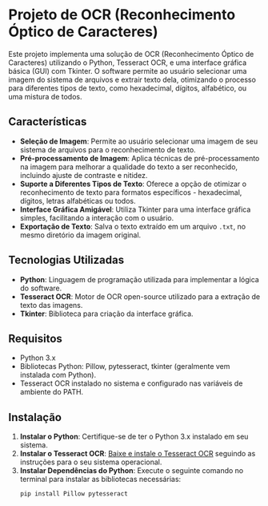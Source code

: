 # Projeto de OCR (Reconhecimento Óptico de Caracteres)

Este projeto implementa uma solução de OCR (Reconhecimento Óptico de Caracteres) utilizando o Python, Tesseract OCR, e uma interface gráfica básica (GUI) com Tkinter. O software permite ao usuário selecionar uma imagem do sistema de arquivos e extrair texto dela, otimizando o processo para diferentes tipos de texto, como hexadecimal, dígitos, alfabético, ou uma mistura de todos.

## Características

- **Seleção de Imagem**: Permite ao usuário selecionar uma imagem de seu sistema de arquivos para o reconhecimento de texto.
- **Pré-processamento de Imagem**: Aplica técnicas de pré-processamento na imagem para melhorar a qualidade do texto a ser reconhecido, incluindo ajuste de contraste e nitidez.
- **Suporte a Diferentes Tipos de Texto**: Oferece a opção de otimizar o reconhecimento de texto para formatos específicos - hexadecimal, dígitos, letras alfabéticas ou todos.
- **Interface Gráfica Amigável**: Utiliza Tkinter para uma interface gráfica simples, facilitando a interação com o usuário.
- **Exportação de Texto**: Salva o texto extraído em um arquivo `.txt`, no mesmo diretório da imagem original.

## Tecnologias Utilizadas

- **Python**: Linguagem de programação utilizada para implementar a lógica do software.
- **Tesseract OCR**: Motor de OCR open-source utilizado para a extração de texto das imagens.
- **Tkinter**: Biblioteca para criação da interface gráfica.

## Requisitos

- Python 3.x
- Bibliotecas Python: Pillow, pytesseract, tkinter (geralmente vem instalada com Python).
- Tesseract OCR instalado no sistema e configurado nas variáveis de ambiente do PATH.

## Instalação

1. **Instalar o Python**: Certifique-se de ter o Python 3.x instalado em seu sistema.
2. **Instalar o Tesseract OCR**: [Baixe e instale o Tesseract OCR](https://github.com/tesseract-ocr/tesseract) seguindo as instruções para o seu sistema operacional.
3. **Instalar Dependências do Python**: Execute o seguinte comando no terminal para instalar as bibliotecas necessárias:
   ```bash
   pip install Pillow pytesseract
